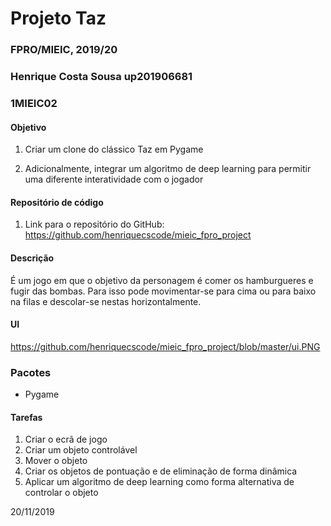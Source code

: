 # Projeto Taz
### FPRO/MIEIC, 2019/20
### Henrique Costa Sousa up201906681
### 1MIEIC02

#### Objetivo

1. Criar um clone do clássico Taz em Pygame

2. Adicionalmente, integrar um algoritmo de deep learning para permitir uma diferente interatividade com o jogador

#### Repositório de código

1) Link para o repositório do GitHub: https://github.com/henriquecscode/mieic_fpro_project

#### Descrição

É um jogo em que o objetivo da personagem é comer os hamburgueres e fugir das bombas. Para isso pode movimentar-se para cima ou para baixo na filas e descolar-se nestas horizontalmente.

#### UI

https://github.com/henriquecscode/mieic_fpro_project/blob/master/ui.PNG

### Pacotes

- Pygame

#### Tarefas

1. Criar o ecrã de jogo
2. Criar um objeto controlável
3. Mover o objeto
4. Criar os objetos de pontuação e de eliminação de forma dinâmica
5. Aplicar um algoritmo de deep learning como forma alternativa de controlar o objeto


20/11/2019
